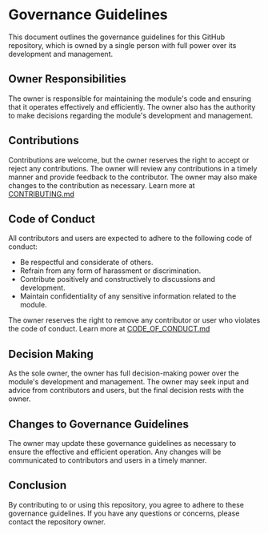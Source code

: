 # Governance Guidelines

This document outlines the governance guidelines for this GitHub repository, which is owned by a single person with full power over its development and management.

## Owner Responsibilities

The owner is responsible for maintaining the module's code and ensuring that it operates effectively and efficiently. The owner also has the authority to make decisions regarding the module's development and management.

## Contributions

Contributions are welcome, but the owner reserves the right to accept or reject any contributions. The owner will review any contributions in a timely manner and provide feedback to the contributor. The owner may also make changes to the contribution as necessary. Learn more at [CONTRIBUTING.md](CONTRIBUTING.md)

## Code of Conduct

All contributors and users are expected to adhere to the following code of conduct:

* Be respectful and considerate of others.
* Refrain from any form of harassment or discrimination.
* Contribute positively and constructively to discussions and development.
* Maintain confidentiality of any sensitive information related to the module.

The owner reserves the right to remove any contributor or user who violates the code of conduct. Learn more at [CODE_OF_CONDUCT.md](CODE_OF_CONDUCT.md)

## Decision Making

As the sole owner, the owner has full decision-making power over the module's development and management. The owner may seek input and advice from contributors and users, but the final decision rests with the owner.

## Changes to Governance Guidelines

The owner may update these governance guidelines as necessary to ensure the effective and efficient operation. Any changes will be communicated to contributors and users in a timely manner.

## Conclusion

By contributing to or using this repository, you agree to adhere to these governance guidelines. If you have any questions or concerns, please contact the repository owner.
